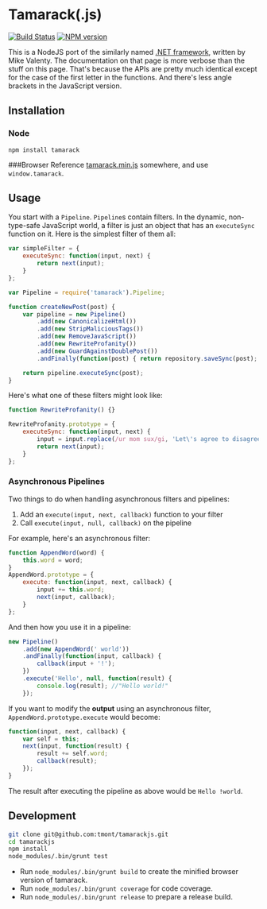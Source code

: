 # Tamarack(.js)
[![Build Status](https://travis-ci.org/tmont/tamarackjs.png)](https://travis-ci.org/tmont/tamarackjs)
[![NPM version](https://badge.fury.io/js/tamarack.png)](http://badge.fury.io/js/tamarack)

This is a NodeJS port of the similarly named [.NET framework](https://github.com/mikevalenty/tamarack),
written by Mike Valenty. The documentation on that page is more verbose than the stuff on this
page. That's because the APIs are pretty much identical except for the case of the first
letter in the functions. And there's less angle brackets in the JavaScript version.

## Installation
### Node
`npm install tamarack`

###Browser
Reference [tamarack.min.js](./tamarack.min.js) somewhere, and use `window.tamarack`.

## Usage
You start with a `Pipeline`. `Pipeline`s contain filters. In the dynamic, non-type-safe
JavaScript world, a filter is just an object that has an `executeSync` function on it.
Here is the simplest filter of them all:

```javascript
var simpleFilter = {
	executeSync: function(input, next) {
		return next(input);
	}
};
```

```javascript
var Pipeline = require('tamarack').Pipeline;

function createNewPost(post) {
	var pipeline = new Pipeline()
		.add(new CanonicalizeHtml())
		.add(new StripMaliciousTags())
		.add(new RemoveJavaScript())
		.add(new RewriteProfanity())
		.add(new GuardAgainstDoublePost())
		.andFinally(function(post) { return repository.saveSync(post); });

	return pipeline.executeSync(post);
}
```

Here's what one of these filters might look like:

```javascript
function RewriteProfanity() {}

RewriteProfanity.prototype = {
	executeSync: function(input, next) {
		input = input.replace(/ur mom sux/gi, 'Let\'s agree to disagree.');
		return next(input);
	}
};
```

### Asynchronous Pipelines
Two things to do when handling asynchronous filters and pipelines:

1. Add an `execute(input, next, callback)` function to your filter
2. Call `execute(input, null, callback)` on the pipeline

For example, here's an asynchronous filter:

```javascript
function AppendWord(word) {
	this.word = word;
}
AppendWord.prototype = {
	execute: function(input, next, callback) {
		input += this.word;
		next(input, callback);
	}
};
```

And then how you use it in a pipeline:
```javascript
new Pipeline()
	.add(new AppendWord(' world'))
	.andFinally(function(input, callback) {
		callback(input + '!');
	})
	.execute('Hello', null, function(result) {
		console.log(result); //"Hello world!"
	});
```

If you want to modify the __output__ using an asynchronous filter,
`AppendWord.prototype.execute` would become:

```javascript
function(input, next, callback) {
	var self = this;
	next(input, function(result) {
		result += self.word;
		callback(result);
	});
}
```

The result after executing the pipeline as above would be `Hello !world`.

## Development
```bash
git clone git@github.com:tmont/tamarackjs.git
cd tamarackjs
npm install
node_modules/.bin/grunt test
```

* Run `node_modules/.bin/grunt build` to create the minified browser version of tamarack.
* Run `node_modules/.bin/grunt coverage` for code coverage.
* Run `node_modules/.bin/grunt release` to prepare a release build.